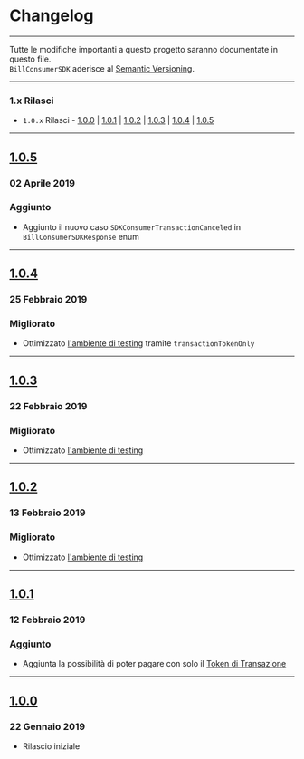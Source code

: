 Changelog
=========

---

Tutte le modifiche importanti a questo progetto saranno documentate in questo file.<br>
`BillConsumerSDK` aderisce al [Semantic Versioning](http://semver.org/).

---

### 1.x Rilasci
- `1.0.x` Rilasci - [1.0.0](#100) | [1.0.1](#101) | [1.0.2](#102) | [1.0.3](#103) | [1.0.4](#104) | [1.0.5](#105)

---

## [1.0.5](https://github.com/SisalSpA/bill-consumer-ios-sdk/releases/tag/1.0.5)
### 02 Aprile 2019
### Aggiunto
- Aggiunto il nuovo caso `SDKConsumerTransactionCanceled` in `BillConsumerSDKResponse` enum

---

## [1.0.4](https://github.com/SisalSpA/bill-consumer-ios-sdk/releases/tag/1.0.4)
### 25 Febbraio 2019
### Migliorato
- Ottimizzato [l'ambiente di testing](https://github.com/SisalSpA/bill-consumer-ios-sdk#ambienti) tramite `transactionTokenOnly`

---

## [1.0.3](https://github.com/SisalSpA/bill-consumer-ios-sdk/releases/tag/1.0.3)
### 22 Febbraio 2019
### Migliorato
- Ottimizzato [l'ambiente di testing](https://github.com/SisalSpA/bill-consumer-ios-sdk#ambienti)

---

## [1.0.2](https://github.com/SisalSpA/bill-consumer-ios-sdk/releases/tag/1.0.2)
### 13 Febbraio 2019
### Migliorato
- Ottimizzato [l'ambiente di testing](https://github.com/SisalSpA/bill-consumer-ios-sdk#ambienti)

---

## [1.0.1](https://github.com/SisalSpA/bill-consumer-ios-sdk/releases/tag/1.0.1)
### 12 Febbraio 2019
### Aggiunto
- Aggiunta la possibilità di poter pagare con solo il [Token di Transazione](https://github.com/SisalSpA/bill-consumer-ios-sdk#token-di-transazione)

---

## [1.0.0](https://github.com/SisalSpA/bill-consumer-ios-sdk/releases/tag/1.0.0)
### 22 Gennaio 2019
- Rilascio iniziale
